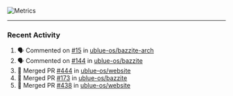 ![Metrics](https://metrics.lecoq.io/KyleGospo?template=classic&base=header%2C%20activity%2C%20community%2C%20repositories%2C%20metadata&base.indepth=false&base.hireable=false&base.skip=false&config.timezone=America%2FLos_Angeles)

---
### Recent Activity
<!--START_SECTION:activity-->
1. 🗣 Commented on [#15](https://github.com/ublue-os/bazzite-arch/issues/15#issuecomment-1710362671) in [ublue-os/bazzite-arch](https://github.com/ublue-os/bazzite-arch)
2. 🗣 Commented on [#144](https://github.com/ublue-os/bazzite/issues/144#issuecomment-1709557512) in [ublue-os/bazzite](https://github.com/ublue-os/bazzite)
3. 🎉 Merged PR [#444](https://github.com/ublue-os/website/pull/444) in [ublue-os/website](https://github.com/ublue-os/website)
4. 🎉 Merged PR [#173](https://github.com/ublue-os/bazzite/pull/173) in [ublue-os/bazzite](https://github.com/ublue-os/bazzite)
5. 🎉 Merged PR [#438](https://github.com/ublue-os/website/pull/438) in [ublue-os/website](https://github.com/ublue-os/website)
<!--END_SECTION:activity-->
